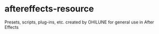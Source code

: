 # aftereffects-resource
Presets, scripts, plug-ins, etc. created by OHILUNE for general use in After Effects
